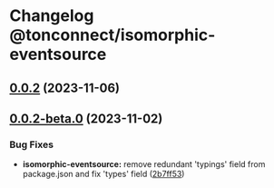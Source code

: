 # Changelog @tonconnect/isomorphic-eventsource 

## [0.0.2](https://github.com/ton-connect/sdk/compare/isomorphic-eventsource-0.0.2-beta.0...isomorphic-eventsource-0.0.2) (2023-11-06)



## [0.0.2-beta.0](https://github.com/ton-connect/sdk/compare/isomorphic-eventsource-0.0.1...isomorphic-eventsource-0.0.2-beta.0) (2023-11-02)


### Bug Fixes

* **isomorphic-eventsource:** remove redundant 'typings' field from package.json and fix 'types' field ([2b7ff53](https://github.com/ton-connect/sdk/commit/2b7ff53eb81d336a190cab2438e060fc62e593b7))
